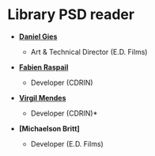 # Library PSD reader

* **[Daniel Gies](https://edfilms.net)**
  * Art & Technical Director (E.D. Films) 

* **[Fabien Raspail](http://gitlab-ee.cdrin.com/raspailf)**
  * Developer (CDRIN)

* **[Virgil Mendes](http://gitlab-ee.cdrin.com/raspailf)**
  * Developer (CDRIN)* 

* **[Michaelson Britt]**
  * Developer (E.D. Films)

